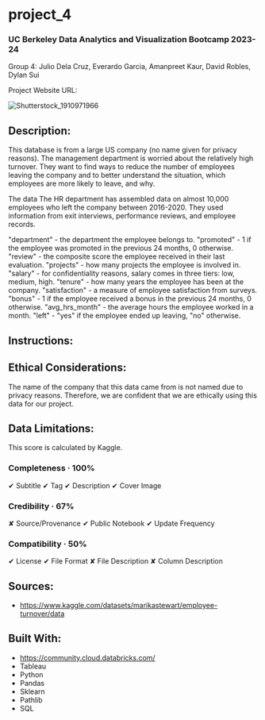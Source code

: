 # project_4

### UC Berkeley Data Analytics and Visualization Bootcamp 2023-24
Group 4: Julio Dela Cruz, Everardo Garcia, Amanpreet Kaur, David Robles, Dylan Sui

Project Website URL:

![Shutterstock_1910971966](https://github.com/juliodelacruzz/project_4/assets/149534473/be03a7a6-1184-4114-a883-bb4d03ee72e1)


## Description:

This database is from a large US company (no name given for privacy reasons). The management department is worried about the relatively high turnover. They want to find ways to reduce the number of employees leaving the company and to better understand the situation, which employees are more likely to leave, and why.

The data
The HR department has assembled data on almost 10,000 employees who left the company between 2016-2020. They used information from exit interviews, performance reviews, and employee records.

"department" - the department the employee belongs to.
"promoted" - 1 if the employee was promoted in the previous 24 months, 0 otherwise.
"review" - the composite score the employee received in their last evaluation.
"projects" - how many projects the employee is involved in.
"salary" - for confidentiality reasons, salary comes in three tiers: low, medium, high.
"tenure" - how many years the employee has been at the company.
"satisfaction" - a measure of employee satisfaction from surveys.
"bonus" - 1 if the employee received a bonus in the previous 24 months, 0 otherwise.
"avg_hrs_month" - the average hours the employee worked in a month.
"left" - "yes" if the employee ended up leaving, "no" otherwise.

## Instructions:

## Ethical Considerations:
The name of the company that this data came from is not named due to privacy reasons. Therefore, we are confident that we are ethically using this data for our project.

## Data Limitations:

This score is calculated by Kaggle.

### Completeness · 100%

✔ Subtitle
✔ Tag
✔ Description
✔ Cover Image

### Credibility · 67%

✘ Source/Provenance
✔ Public Notebook
✔ Update Frequency

### Compatibility · 50%

✔ License
✔ File Format
✘ File Description
✘ Column Description

## Sources:

- https://www.kaggle.com/datasets/marikastewart/employee-turnover/data

## Built With:

- https://community.cloud.databricks.com/
- Tableau
- Python
- Pandas
- Sklearn
- Pathlib
- SQL
